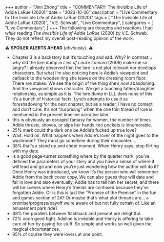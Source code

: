 +++
author = "Jinn Zhong"
title = "COMMENTARY: The Invisible Life of Addie LaRue (2020)"
date = "2023-10-26"
description = "Live Commentary to The Invisible Life of Addie LaRue (2020)"
tags = [
    "The Invisible Life of Addie LaRue (2020)",
    "V.E. Schwab",
    "Live Commentary",
]
categories = [
    "Live Commentary",
]
+++
The following are thoughts and reactions I had _while_ reading _The Invisible Life of Addie LaRue_ (2020) by V.E. Schwab. They do not reflect my overall post-reading opinion of the work. 

:warning: **SPOILER ALERTS AHEAD** (_obviously_). :warning:

* Chapter 3 is a backstory but it’s touching and sad. Why? In contrast... why did the lore dump in *Lies of Locke Lamora* (2006) make me so angry? I already observed that the lore is not plot relevant nor develops characters. But what I’m also noticing here is Addie’s viewpoint and callback to the wooden ring she leaves on the dressing room floor. There are stakes. We see the origin of the thing she’s now abandoning. And the viewpoint shows character. We get a touching father/daughter relationship, as simple as it is. The lore dump in LLL does none of this. It’s a bunch of historical facts. Lynch attempts to use it as foreshadowing for the next chapter, but as a reader, I have no context and don’t care. It’s not “surprising” when the one thin thread of lore is mentioned in the present timeline narrative later.
* this is obviously an escapist fantasy for women, the number of times Addie thrusts, shoves, or slips her hands into pockets is innumerable. 
* 25% mark could the dark one be Addie’s fucked up true love?
* Wait. Hold on. What happens when Addie’s lover of the night goes to the washroom? They must go sometime during their encounter….
* 38% that’s a stand up and cheer moment. When Henry says, stop flirting with my date.
* Is a good page-turner something where by the quarter mark, you’ve defined the parameters of your story and you have a sense of where it will lead and go and now you’re just wondering how the author will do it? Once Henry was introduced, we know it’s the person who will remember Addie from the back cover copy. We can also guess they will date and fall in love and also eventually, Addie has to tell him her secret, and there will be scenes where Henry’s friends are confused because they’ve forgotten Addie. Or is this is just the “Promise of the Premise” in the fun and games section of 2A? Or maybe that’s what plot threads are… a promise/progress/payoff we’re aware of but not fully certain of. Like an amusement park ride?
* 48% the parallels between flashback and present are delightful.
* 72% oooh good fight. Adeline is invisible and Henry is offering to take care of her by paying for stuff. So simple and works so well given the magical circumstances.
* 85% of course they were lovers at one point.
